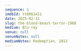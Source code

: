```yaml
---
sequence: 1
imdbId: tt0061411
date: 2025-02-11
slug: the-blood-beast-terror-1968
medium: Blu-ray
venue: null
venueNotes: null
mediumNotes: Redemption, 2012
---
```


